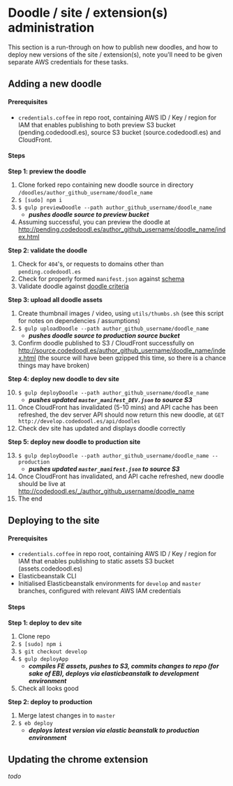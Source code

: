 # Doodle / site / extension(s) administration

This section is a run-through on how to publish new doodles, and how to deploy new versions of the site / extension(s), note you'll need to be given separate AWS credentials for these tasks.

## Adding a new doodle

#### Prerequisites

* `credentials.coffee` in repo root, containing AWS ID / Key / region for IAM that enables publishing to both preview S3 bucket (pending.codedoodl.es), source S3 bucket (source.codedoodl.es) and CloudFront.

#### Steps

**Step 1: preview the doodle**

1. Clone forked repo containing new doodle source in directory `/doodles/author_github_username/doodle_name`
2. `$ [sudo] npm i`
3. `$ gulp previewDoodle --path author_github_username/doodle_name`
	* **_pushes doodle source to preview bucket_**
4. Assuming successful, you can preview the doodle at http://pending.codedoodl.es/author_github_username/doodle_name/index.html

**Step 2: validate the doodle**

1. Check for `404`'s, or requests to domains other than `pending.codedoodl.es`
2. Check for properly formed `manifest.json` against [schema](manifest.md)
3. Validate doodle against [doodle criteria](criteria.md)

**Step 3: upload all doodle assets**

1. Create thumbnail images / video, using `utils/thumbs.sh` (see this script for notes on dependencies / assumptions)
2. `$ gulp uploadDoodle --path author_github_username/doodle_name`
	* **_pushes doodle source to production source bucket_**
3. Confirm doodle published to S3 / CloudFront successfully on http://source.codedoodl.es/author_github_username/doodle_name/index.html (the source will have been gzipped this time, so there is a chance things may have broken)

**Step 4: deploy new doodle to dev site**

10. `$ gulp deployDoodle --path author_github_username/doodle_name`
	* **_pushes updated `master_manifest_DEV.json` to source S3_**
11. Once CloudFront has invalidated (5-10 mins) and API cache has been refreshed, the dev server API should now return this new doodle, at `GET http://develop.codedoodl.es/api/doodles`
12. Check dev site has updated and displays doodle correctly

**Step 5: deploy new doodle to production site**

13. `$ gulp deployDoodle --path author_github_username/doodle_name --production`
	* **_pushes updated `master_manifest.json` to source S3_**
14. Once CloudFront has invalidated, and API cache refreshed, new doodle should be live at http://codedoodl.es/_/author_github_username/doodle_name
15. The end

## Deploying to the site

#### Prerequisites

* `credentials.coffee` in repo root, containing AWS ID / Key / region for IAM that enables publishing to static assets S3 bucket (assets.codedoodl.es)
* Elasticbeanstalk CLI
* Initialised Elasticbeanstalk environments for `develop` and `master` branches, configured with relevant AWS IAM credentials

#### Steps

**Step 1: deploy to dev site**

1. Clone repo
2. `$ [sudo] npm i`
3. `$ git checkout develop`
4. `$ gulp deployApp`
	* **_compiles FE assets, pushes to S3, commits changes to repo (for sake of EB), deploys via elasticbeanstalk to development environment_**
5. Check all looks good

**Step 2: deploy to production**

1. Merge latest changes in to `master`
2. `$ eb deploy`
	* **_deploys latest version via elastic beanstalk to production environment_**

## Updating the chrome extension

_todo_
